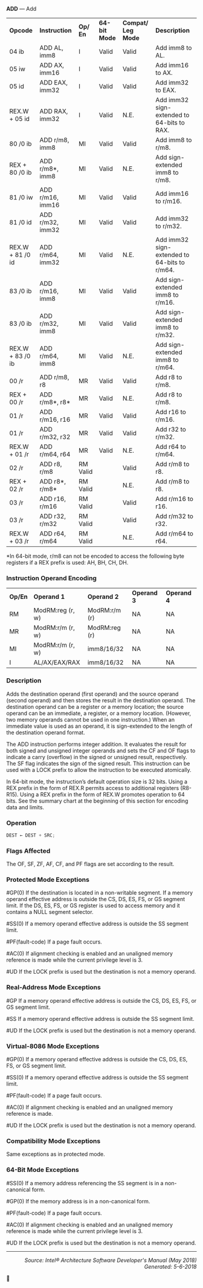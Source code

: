 <b>ADD</b> — Add
<table>
	<tr>
		<td><b>Opcode</b></td>
		<td><b>Instruction</b></td>
		<td><b>Op/ En</b></td>
		<td><b>64-bit Mode</b></td>
		<td><b>Compat/ Leg Mode</b></td>
		<td><b>Description</b></td>
	</tr>
	<tr>
		<td>04 ib</td>
		<td>ADD AL, imm8</td>
		<td>I</td>
		<td>Valid</td>
		<td>Valid</td>
		<td>Add imm8 to AL.</td>
	</tr>
	<tr>
		<td>05 iw</td>
		<td>ADD AX, imm16</td>
		<td>I</td>
		<td>Valid</td>
		<td>Valid</td>
		<td>Add imm16 to AX.</td>
	</tr>
	<tr>
		<td>05 id</td>
		<td>ADD EAX, imm32</td>
		<td>I</td>
		<td>Valid</td>
		<td>Valid</td>
		<td>Add imm32 to EAX.</td>
	</tr>
	<tr>
		<td>REX.W + 05 id</td>
		<td>ADD RAX, imm32</td>
		<td>I</td>
		<td>Valid</td>
		<td>N.E.</td>
		<td>Add imm32 sign-extended to 64-bits to RAX.</td>
	</tr>
	<tr>
		<td>80 /0 ib</td>
		<td>ADD r/m8, imm8</td>
		<td>MI</td>
		<td>Valid</td>
		<td>Valid</td>
		<td>Add imm8 to r/m8.</td>
	</tr>
	<tr>
		<td>REX + 80 /0 ib</td>
		<td>ADD r/m8*, imm8</td>
		<td>MI</td>
		<td>Valid</td>
		<td>N.E.</td>
		<td>Add sign-extended imm8 to r/m8.</td>
	</tr>
	<tr>
		<td>81 /0 iw</td>
		<td>ADD r/m16, imm16</td>
		<td>MI</td>
		<td>Valid</td>
		<td>Valid</td>
		<td>Add imm16 to r/m16.</td>
	</tr>
	<tr>
		<td>81 /0 id</td>
		<td>ADD r/m32, imm32</td>
		<td>MI</td>
		<td>Valid</td>
		<td>Valid</td>
		<td>Add imm32 to r/m32.</td>
	</tr>
	<tr>
		<td>REX.W + 81 /0 id</td>
		<td>ADD r/m64, imm32</td>
		<td>MI</td>
		<td>Valid</td>
		<td>N.E.</td>
		<td>Add imm32 sign-extended to 64-bits to r/m64.</td>
	</tr>
	<tr>
		<td>83 /0 ib</td>
		<td>ADD r/m16, imm8</td>
		<td>MI</td>
		<td>Valid</td>
		<td>Valid</td>
		<td>Add sign-extended imm8 to r/m16.</td>
	</tr>
	<tr>
		<td>83 /0 ib</td>
		<td>ADD r/m32, imm8</td>
		<td>MI</td>
		<td>Valid</td>
		<td>Valid</td>
		<td>Add sign-extended imm8 to r/m32.</td>
	</tr>
	<tr>
		<td>REX.W + 83 /0 ib</td>
		<td>ADD r/m64, imm8</td>
		<td>MI</td>
		<td>Valid</td>
		<td>N.E.</td>
		<td>Add sign-extended imm8 to r/m64.</td>
	</tr>
	<tr>
		<td>00 /r</td>
		<td>ADD r/m8, r8</td>
		<td>MR</td>
		<td>Valid</td>
		<td>Valid</td>
		<td>Add r8 to r/m8.</td>
	</tr>
	<tr>
		<td>REX + 00 /r</td>
		<td>ADD r/m8*, r8*</td>
		<td>MR</td>
		<td>Valid</td>
		<td>N.E.</td>
		<td>Add r8 to r/m8.</td>
	</tr>
	<tr>
		<td>01 /r</td>
		<td>ADD r/m16, r16</td>
		<td>MR</td>
		<td>Valid</td>
		<td>Valid</td>
		<td>Add r16 to r/m16.</td>
	</tr>
	<tr>
		<td>01 /r</td>
		<td>ADD r/m32, r32</td>
		<td>MR</td>
		<td>Valid</td>
		<td>Valid</td>
		<td>Add r32 to r/m32.</td>
	</tr>
	<tr>
		<td>REX.W + 01 /r</td>
		<td>ADD r/m64, r64</td>
		<td>MR</td>
		<td>Valid</td>
		<td>N.E.</td>
		<td>Add r64 to r/m64.</td>
	</tr>
	<tr>
		<td>02 /r</td>
		<td>ADD r8, r/m8</td>
		<td>RM Valid</td>
		<td></td>
		<td>Valid</td>
		<td>Add r/m8 to r8.</td>
	</tr>
	<tr>
		<td>REX + 02 /r</td>
		<td>ADD r8*, r/m8*</td>
		<td>RM Valid</td>
		<td></td>
		<td>N.E.</td>
		<td>Add r/m8 to r8.</td>
	</tr>
	<tr>
		<td>03 /r</td>
		<td>ADD r16, r/m16</td>
		<td>RM Valid</td>
		<td></td>
		<td>Valid</td>
		<td>Add r/m16 to r16.</td>
	</tr>
	<tr>
		<td>03 /r</td>
		<td>ADD r32, r/m32</td>
		<td>RM Valid</td>
		<td></td>
		<td>Valid</td>
		<td>Add r/m32 to r32.</td>
	</tr>
	<tr>
		<td>REX.W + 03 /r</td>
		<td>ADD r64, r/m64</td>
		<td>RM Valid</td>
		<td></td>
		<td>N.E.</td>
		<td>Add r/m64 to r64.</td>
	</tr>
</table>

\*In 64-bit mode, r/m8 can not be encoded to access the following byte registers if a REX prefix is used: AH, BH, CH, DH.

### Instruction Operand Encoding
<table>
	<tr>
		<td><b>Op/En</b></td>
		<td><b>Operand 1</b></td>
		<td><b>Operand 2</b></td>
		<td><b>Operand 3</b></td>
		<td><b>Operand 4</b></td>
	</tr>
	<tr>
		<td>RM</td>
		<td>ModRM:reg (r, w)</td>
		<td>ModRM:r/m (r)</td>
		<td>NA</td>
		<td>NA</td>
	</tr>
	<tr>
		<td>MR</td>
		<td>ModRM:r/m (r, w)</td>
		<td>ModRM:reg (r)</td>
		<td>NA</td>
		<td>NA</td>
	</tr>
	<tr>
		<td>MI</td>
		<td>ModRM:r/m (r, w)</td>
		<td>imm8/16/32</td>
		<td>NA</td>
		<td>NA</td>
	</tr>
	<tr>
		<td>I</td>
		<td>AL/AX/EAX/RAX</td>
		<td>imm8/16/32</td>
		<td>NA</td>
		<td>NA</td>
	</tr>
</table>


### Description
Adds the destination operand (first operand) and the source operand (second operand) and then stores the result
in the destination operand. The destination operand can be a register or a memory location; the source operand
can be an immediate, a register, or a memory location. (However, two memory operands cannot be used in one
instruction.) When an immediate value is used as an operand, it is sign-extended to the length of the destination
operand format.

The ADD instruction performs integer addition. It evaluates the result for both signed and unsigned integer operands
 and sets the CF and OF flags to indicate a carry (overflow) in the signed or unsigned result, respectively. The
SF flag indicates the sign of the signed result.
This instruction can be used with a LOCK prefix to allow the instruction to be executed atomically.

In 64-bit mode, the instruction’s default operation size is 32 bits. Using a REX prefix in the form of REX.R permits
access to additional registers (R8-R15). Using a REX prefix in the form of REX.W promotes operation to 64 bits. See
the summary chart at the beginning of this section for encoding data and limits.

### Operation

```java
DEST ← DEST + SRC;
```
### Flags Affected

The OF, SF, ZF, AF, CF, and PF flags are set according to the result.

### Protected Mode Exceptions

<p>#GP(0)
If the destination is located in a non-writable segment.
If a memory operand effective address is outside the CS, DS, ES, FS, or GS segment limit.
If the DS, ES, FS, or GS register is used to access memory and it contains a NULL segment
selector.
<p>#SS(0)
If a memory operand effective address is outside the SS segment limit.
<p>#PF(fault-code)
If a page fault occurs.
<p>#AC(0)
If alignment checking is enabled and an unaligned memory reference is made while the
current privilege level is 3.
<p>#UD
If the LOCK prefix is used but the destination is not a memory operand.

### Real-Address Mode Exceptions

<p>#GP
If a memory operand effective address is outside the CS, DS, ES, FS, or GS segment limit.
<p>#SS
If a memory operand effective address is outside the SS segment limit.
<p>#UD
If the LOCK prefix is used but the destination is not a memory operand.

### Virtual-8086 Mode Exceptions

<p>#GP(0)
If a memory operand effective address is outside the CS, DS, ES, FS, or GS segment limit.
<p>#SS(0)
If a memory operand effective address is outside the SS segment limit.
<p>#PF(fault-code)
If a page fault occurs.
<p>#AC(0)
If alignment checking is enabled and an unaligned memory reference is made.
<p>#UD
If the LOCK prefix is used but the destination is not a memory operand.

### Compatibility Mode Exceptions

Same exceptions as in protected mode.

### 64-Bit Mode Exceptions

<p>#SS(0)
If a memory address referencing the SS segment is in a non-canonical form.
<p>#GP(0)
If the memory address is in a non-canonical form.
<p>#PF(fault-code)
If a page fault occurs.
<p>#AC(0)
If alignment checking is enabled and an unaligned memory reference is made while the
current privilege level is 3.
<p>#UD
If the LOCK prefix is used but the destination is not a memory operand.

 --- 
<p align="right"><i>Source: Intel® Architecture Software Developer's Manual (May 2018)<br>Generated: 5-6-2018</i></p>
